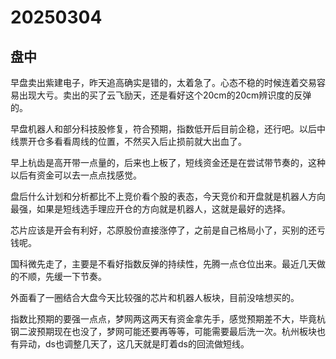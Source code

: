 # 20250304

## 盘中

早盘卖出紫建电子，昨天追高确实是错的，太着急了。心态不稳的时候连着交易容易出现大亏。卖出的买了云飞励天，还是看好这个20cm的20cm辨识度的反弹的。

早盘机器人和部分科技股修复，符合预期，指数低开后目前企稳，还行吧。以后中线票开仓多看看周线的位置，不然买入后止损前就大出血了。

早上杭齿是高开带一点量的，后来也上板了，短线资金还是在尝试带节奏的，这种以后有资金可以去一点点找感觉。

盘后什么计划和分析都比不上竞价看个股的表态，今天竞价和开盘就是机器人方向最强，如果是短线选手理应开仓的方向就是机器人，这就是最好的选择。

芯片应该是开会有利好，芯原股份直接涨停了，之前是自己格局小了，买别的还亏钱呢。

国科微先走了，主要是不看好指数反弹的持续性，先腾一点仓位出来。最近几天做的不顺，先缓一下节奏。

外面看了一圈结合大盘今天比较强的芯片和机器人板块，目前没啥想买的。

指数比预期的要强一点点，梦网两这两天有资金拿先手，感觉预期差不大，毕竟杭钢二波预期现在也没了，梦网可能还要再等等，可能需要最后洗一次。杭州板块也有异动，ds也调整几天了，这几天就是盯着ds的回流做短线。
